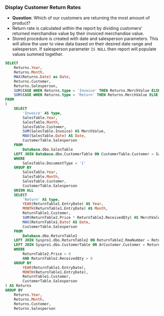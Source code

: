 ### Display Customer Return Rates
- **Question**: Which of our customers are returning the most amount of product?
- Return rate is calculated within the report by dividing customers' returned merchandise value by their invoiced merchandise value.
- Stored procedure is created with date and salesperson parameters. This will allow the user to view data based on their desired date range and salesperson. If salesperson parameter ```IS NULL``` then report will populate values summed together.

```sql
SELECT
    Returns.Year,
    Returns.Month,
    MAX(Returns.Date) as Date,
    Returns.Customer,
    Returns.Salesperson,
    SUM(CASE WHEN Returns.type = 'Invoice' THEN Returns.MerchValue ELSE 0 END) AS TotalMerchandiseValue,
    SUM(CASE WHEN Returns.type = 'Return' THEN Returns.MerchValue ELSE 0 END) AS TotalReturnPrice
FROM
(
    SELECT
        'Invoice' AS type,
        SalesTable.Year,
        SalesTable.Month,
        SalesTable.Customer,
        SUM(SalesTable.Invoice) AS MerchValue,
        MAX(SalesTable.Date) AS Date,
        CustomerTable.Salesperson
    FROM
        Database.dbo.SalesTable
    LEFT JOIN Database.dbo.CustomerTable ON CustomerTable.Customer = SalesTable.Customer
    WHERE
        SalesTable.DocumentType = 'I'
    GROUP BY
        SalesTable.Year,
        SalesTable.Month,
        SalesTable.Customer,
        CustomerTable.Salesperson
    UNION ALL
    SELECT
        'Return' AS type,
        YEAR(ReturnTable1.EntryDate) AS Year,
        MONTH(ReturnTable1.EntryDate) AS Month,
        ReturnTable1.Customer,
        SUM(ReturnTable2.Price * ReturnTable2.ReceivedQty) AS MerchValue,
        MAX(ReturnTable1.Date) AS Date,
        CustomerTable.Salesperson
    FROM
        Database.dbo.ReturnTable1
    LEFT JOIN Syspro1.dbo.ReturnTable2 ON ReturnTable2.RmaNumber = ReturnTable1.RmaNumber
    LEFT JOIN Syspro1.dbo.CustomerTable ON ArCustomer.Customer = ReturnTable1.Customer
    WHERE
        ReturnTable2.Price > 0
        AND ReturnTable2.ReceivedQty > 0
    GROUP BY
        YEAR(ReturnTable1.EntryDate),
        MONTH(ReturnTable1.EntryDate),
        ReturnTable1.Customer,
        CustomerTable.Salesperson
) AS Returns
GROUP BY
    Returns.Year,
    Returns.Month,
    Returns.Customer,
    Returns.Salesperson
```
